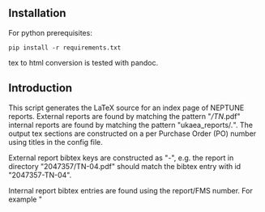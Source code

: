 Installation
------------

For python prerequisites:

    pip install -r requirements.txt

tex to html conversion is tested with pandoc.


Introduction
------------

This script generates the LaTeX source for an index page of NEPTUNE reports.
External reports are found by matching the pattern "*/TN*.pdf" internal reports
are found by matching the pattern "ukaea_reports/*.*". The output tex sections
are constructed on a per Purchase Order (PO) number using titles in the config
file. 

External report bibtex keys are constructed as "<directory>-<filename>", e.g. the
report in directory "2047357/TN-04.pdf" should match the bibtex entry with id
"2047357-TN-04". 

Internal report bibtex entries are found using the report/FMS number. For
example "<title>-<number>.ext" has report number "<number>". E.g.
"CD-EXCALIBUR-FMS0055-M1.8.1.pdf" has report number "M1.8.1". Bibtex entries
for internal reports use the bibtex "NUMBER" field. E.g. a bibtex entry with
the number field "{CD/EXCALIBUR-FMS/0041-M3.2.2}" provides the bibtex entry for
report "M3.2.2".

This script should be ran with the "reports" directory as the working
directory. The script is launched with a single argument which is the path to
the config file:

    python3 create_index_page.py index_config.yaml

which creates (using the default config) "report_index.tex". The LaTeX source
can be converted to html using:

    pandoc report_index.tex -o report_index.html
